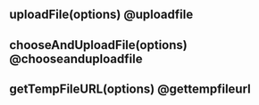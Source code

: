 ## uploadFile(options) @uploadfile

<!-- UTSUNICLOUDAPIJSON.uploadFile.description -->

<!-- UTSUNICLOUDAPIJSON.uploadFile.param -->

<!-- UTSUNICLOUDAPIJSON.uploadFile.returnValue -->

<!-- UTSUNICLOUDAPIJSON.uploadFile.compatibility -->

<!-- UTSUNICLOUDAPIJSON.uploadFile.tutorial -->

<!-- UTSUNICLOUDAPIJSON.uploadFile.example -->

## chooseAndUploadFile(options) @chooseanduploadfile

<!-- UTSUNICLOUDAPIJSON.chooseAndUploadFile.description -->

<!-- UTSUNICLOUDAPIJSON.chooseAndUploadFile.param -->

<!-- UTSUNICLOUDAPIJSON.chooseAndUploadFile.returnValue -->

<!-- UTSUNICLOUDAPIJSON.chooseAndUploadFile.compatibility -->

<!-- UTSUNICLOUDAPIJSON.chooseAndUploadFile.tutorial -->

<!-- UTSUNICLOUDAPIJSON.chooseAndUploadFile.example -->

## getTempFileURL(options) @gettempfileurl

<!-- UTSUNICLOUDAPIJSON.getTempFileURL.description -->

<!-- UTSUNICLOUDAPIJSON.getTempFileURL.param -->

<!-- UTSUNICLOUDAPIJSON.getTempFileURL.returnValue -->

<!-- UTSUNICLOUDAPIJSON.getTempFileURL.compatibility -->

<!-- UTSUNICLOUDAPIJSON.getTempFileURL.tutorial -->

<!-- UTSUNICLOUDAPIJSON.unicloud-file-api.example -->
